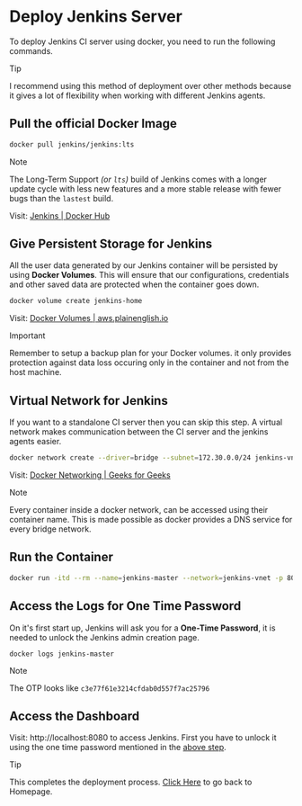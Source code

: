 # Deploy Jenkins Server

To deploy Jenkins CI server using docker, you need to run the following commands.

> [!TIP]
> I recommend using this method of deployment over other methods because it gives a lot of flexibility when working with different Jenkins agents.

## Pull the official Docker Image

```bash
docker pull jenkins/jenkins:lts
```

> [!NOTE]
> The Long-Term Support _(or `lts`)_ build of Jenkins comes with a longer update cycle with less new features and a more stable release with fewer bugs than the `lastest` build.

Visit: [Jenkins | Docker Hub](https://hub.docker.com/r/jenkins/jenkins)

## Give Persistent Storage for Jenkins

All the user data generated by our Jenkins container will be persisted by using __Docker Volumes__. This will ensure that our configurations, credentials and other saved data are protected when the container goes down.

```bash
docker volume create jenkins-home
```

Visit: [Docker Volumes | aws.plainenglish.io](https://aws.plainenglish.io/the-ultimate-guide-to-docker-volumes-812498a4d996)

> [!IMPORTANT]
> Remember to setup a backup plan for your Docker volumes. it only provides protection against data loss occuring  only in the container and not from the host machine.

## Virtual Network for Jenkins

If you want to a standalone CI server then you can skip this step. A virtual network makes communication between the CI server and the jenkins agents easier.

```bash
docker network create --driver=bridge --subnet=172.30.0.0/24 jenkins-vnet
```

Visit: [Docker Networking | Geeks for Geeks](https://www.geeksforgeeks.org/basics-of-docker-networking/)

> [!NOTE]
> Every container inside a docker network, can be accessed using their container name. This is made possible as docker provides a DNS service for every bridge network.

## Run the Container

```bash
docker run -itd --rm --name=jenkins-master --network=jenkins-vnet -p 8080:8080 -p 50000:50000 -v jenkins-home:/var/jenkins_home jenkins/jenkins:lts
```

## Access the Logs for One Time Password

On it's first start up, Jenkins will ask you for a __One-Time Password__, it is needed to unlock the Jenkins admin creation page.

```
docker logs jenkins-master
```

> [!NOTE]
> The OTP looks like `c3e77f61e3214cfdab0d557f7ac25796`

## Access the Dashboard

Visit: http://localhost:8080 to access Jenkins. First you have to unlock it using the one time password mentioned in the [above step](#access-the-logs-for-one-time-password).

> [!TIP]
> This completes the deployment process. [Click Here](../README.md#contents) to go back to Homepage.
